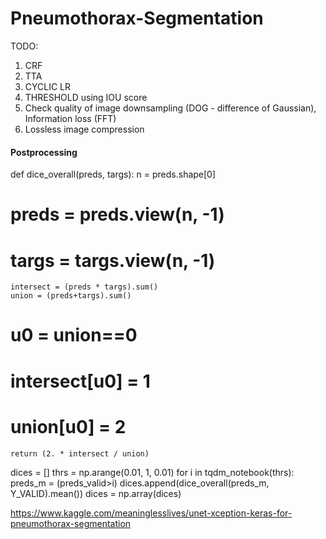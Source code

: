 # Pneumothorax-Segmentation

TODO:

1. CRF
2. TTA
3. CYCLIC LR
4. THRESHOLD using IOU score
5. Check quality of image downsampling (DOG - difference of Gaussian), Information loss (FFT)
6. Lossless image compression


#### Postprocessing

def dice_overall(preds, targs):
    n = preds.shape[0]
#     preds = preds.view(n, -1)
#     targs = targs.view(n, -1)
    intersect = (preds * targs).sum()
    union = (preds+targs).sum()
#     u0 = union==0
#     intersect[u0] = 1
#     union[u0] = 2
    return (2. * intersect / union)
    
dices = []
thrs = np.arange(0.01, 1, 0.01)
for i in tqdm_notebook(thrs):
    preds_m = (preds_valid>i)
    dices.append(dice_overall(preds_m, Y_VALID).mean())
dices = np.array(dices)


https://www.kaggle.com/meaninglesslives/unet-xception-keras-for-pneumothorax-segmentation
